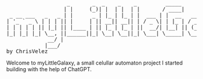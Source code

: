 <pre>
                   _       _  _    _    _         _____         _                     
                  | |     (_)| |  | |  | |       / ____|       | |                    
 _ __ ___   _   _ | |      _ | |_ | |_ | |  ___ | |  __   __ _ | |  __ _ __  __ _   _ 
| '_ ` _ \ | | | || |     | || __|| __|| | / _ \| | |_ | / _` || | / _` |\ \/ /| | | |
| | | | | || |_| || |____ | || |_ | |_ | ||  __/| |__| || (_| || || (_| | >  < | |_| |
|_| |_| |_| \__, ||______||_| \__| \__||_| \___| \_____| \__,_||_| \__,_|/_/\_\ \__, |
             __/ |                                                               __/ |
            |___/                                                               |___/ 
by ChrisVelez
</pre>
Welcome to myLittleGalaxy, a small celullar automaton project I started building
with the help of ChatGPT.
